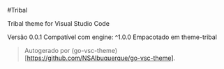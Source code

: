 #Tribal

Tribal theme for Visual Studio Code

Versão 0.0.1
Compatível com engine: ^1.0.0
Empacotado em theme-tribal

> Autogerado por (go-vsc-theme)[https://github.com/NSAlbuquerque/go-vsc-theme].